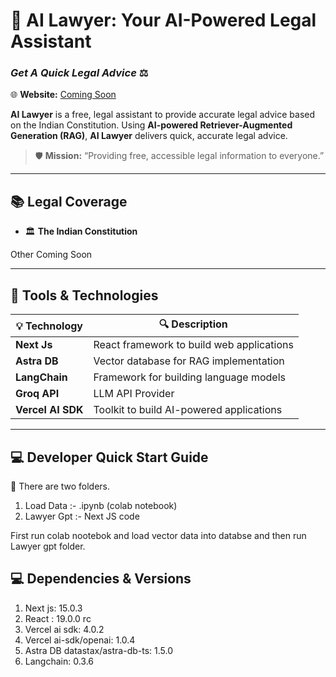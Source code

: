 # 🤵 **AI Lawyer: Your AI-Powered Legal Assistant**

### *Get A Quick Legal Advice* ⚖️

🌐 **Website:** [Coming Soon]()

**AI Lawyer** is a free, legal assistant to provide accurate legal advice based on the Indian Constitution. Using **AI-powered Retriever-Augmented Generation (RAG)**, **AI Lawyer** delivers quick, accurate legal advice.

> 🛡️ **Mission:** “Providing free, accessible legal information to everyone.”

---

## 📚 **Legal Coverage**

- 🏛️ **The Indian Constitution**

Other Coming Soon

---

## 🔧 **Tools & Technologies**

| 💡 **Technology**  | 🔍 **Description**                             |
|--------------------|------------------------------------------------|
| **Next Js**        | React framework to build web applications      |
| **Astra DB**       | Vector database for RAG implementation         |
| **LangChain**      | Framework for building language models         |
| **Groq API**       | LLM API Provider                               |
| **Vercel AI SDK**  | Toolkit to build AI-powered applications       |

---


## 💻 **Developer Quick Start Guide**

📂 There are two folders.
1) Load Data :- .ipynb (colab notebook)
2) Lawyer Gpt :- Next JS code

First run colab nootebok and load vector data into databse and then run Lawyer gpt folder.

## 💻 **Dependencies & Versions**

1) Next js: 15.0.3
2) React : 19.0.0 rc  
3) Vercel ai sdk: 4.0.2
4) Vercel ai-sdk/openai: 1.0.4
5) Astra DB datastax/astra-db-ts: 1.5.0
6) Langchain: 0.3.6
